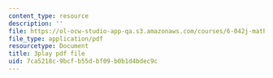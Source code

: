 ```yaml
---
content_type: resource
description: ''
file: https://ol-ocw-studio-app-qa.s3.amazonaws.com/courses/6-042j-mathematics-for-computer-science-spring-2015/7ca5218c9bcfb55dbf09b0b1d4bdec9c_a7JUH-EtHtI.pdf
file_type: application/pdf
resourcetype: Document
title: 3play pdf file
uid: 7ca5218c-9bcf-b55d-bf09-b0b1d4bdec9c
---
```

